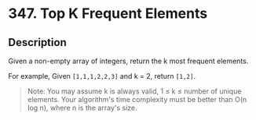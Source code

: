 # 347. Top K Frequent Elements
## Description
Given a non-empty array of integers, return the k most frequent elements.

For example,
Given ``[1,1,1,2,2,3]`` and k = 2, return `[1,2]`.

>Note: 
>You may assume k is always valid, 1 ≤ k ≤ number of unique elements.
>Your algorithm's time complexity must be better than O(n log n), where n is the array's size.
